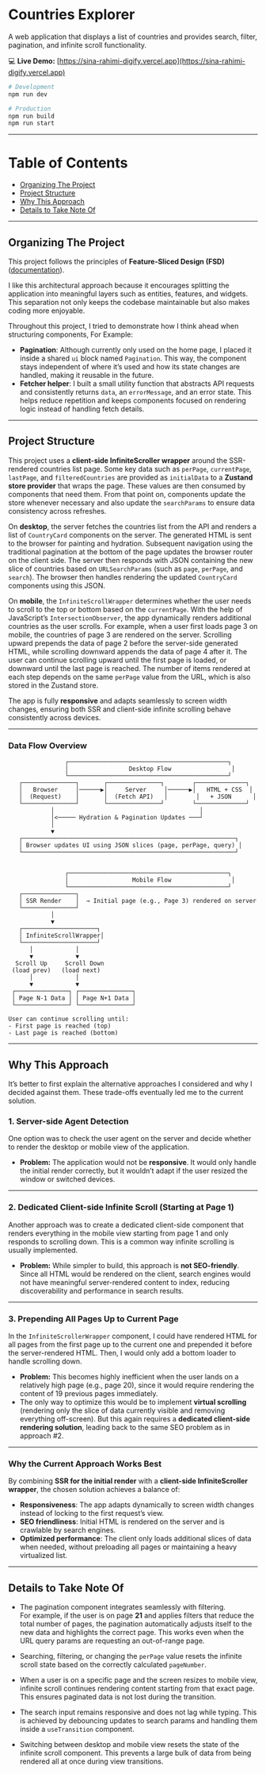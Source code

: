 # Countries Explorer

A web application that displays a list of countries and provides search, filter, pagination, and infinite scroll functionality.

💻 **Live Demo:** [https://sina-rahimi-digify.vercel.app](https://sina-rahimi-digify.vercel.app)

```bash
# Development
npm run dev

# Production
npm run build
npm run start
```

---

# Table of Contents

- [Organizing The Project](#organizing-the-project)
- [Project Structure](#project-structure)
- [Why This Approach](#why-this-approach)
- [Details to Take Note Of](#details-to-take-note-of)

---

## Organizing The Project

This project follows the principles of **Feature-Sliced Design (FSD)** ([documentation](https://feature-sliced.design/docs/get-started/overview)).

I like this architectural approach because it encourages splitting the application into meaningful layers such as entities, features, and widgets. This separation not only keeps the codebase maintainable but also makes coding more enjoyable.

Throughout this project, I tried to demonstrate how I think ahead when structuring components, For Example:

- **Pagination**: Although currently only used on the home page, I placed it inside a shared `ui` block named `Pagination`. This way, the component stays independent of where it’s used and how its state changes are handled, making it reusable in the future.
- **Fetcher helper**: I built a small utility function that abstracts API requests and consistently returns `data`, an `errorMessage`, and an error state. This helps reduce repetition and keeps components focused on rendering logic instead of handling fetch details.

---

## Project Structure

This project uses a **client-side InfiniteScroller wrapper** around the SSR-rendered countries list page. Some key data such as `perPage`, `currentPage`, `lastPage`, and `filteredCountries` are provided as `initialData` to a **Zustand store provider** that wraps the page. These values are then consumed by components that need them. From that point on, components update the store whenever necessary and also update the `searchParams` to ensure data consistency across refreshes.

On **desktop**, the server fetches the countries list from the API and renders a list of `CountryCard` components on the server. The generated HTML is sent to the browser for painting and hydration. Subsequent navigation using the traditional pagination at the bottom of the page updates the browser router on the client side. The server then responds with JSON containing the new slice of countries based on `URLSearchParams` (such as `page`, `perPage`, and `search`). The browser then handles rendering the updated `CountryCard` components using this JSON.

On **mobile**, the `InfiniteScrollWrapper` determines whether the user needs to scroll to the top or bottom based on the `currentPage`. With the help of JavaScript’s `IntersectionObserver`, the app dynamically renders additional countries as the user scrolls. For example, when a user first loads page 3 on mobile, the countries of page 3 are rendered on the server. Scrolling upward prepends the data of page 2 before the server-side generated HTML, while scrolling downward appends the data of page 4 after it. The user can continue scrolling upward until the first page is loaded, or downward until the last page is reached. The number of items rendered at each step depends on the same `perPage` value from the URL, which is also stored in the Zustand store.

The app is fully **responsive** and adapts seamlessly to screen width changes, ensuring both SSR and client-side infinite scrolling behave consistently across devices.

---

### Data Flow Overview

```text
                ┌─────────────────────────────────────────────┐
                │                 Desktop Flow                 │
                └─────────────────────────────────────────────┘
   ┌───────────────┐       ┌───────────────┐        ┌──────────────┐
   │   Browser     │──────▶│     Server     │──────▶│   HTML + CSS  │
   │  (Request)    │       │  (Fetch API)   │        │   + JSON      │
   └───────────────┘       └───────────────┘        └──────────────┘
            │                                         │
            │<───── Hydration & Pagination Updates ───┘
            │
            ▼
   ┌────────────────────────────────────────────────────────────┐
   │ Browser updates UI using JSON slices (page, perPage, query) │
   └────────────────────────────────────────────────────────────┘


                ┌─────────────────────────────────────────────┐
                │                  Mobile Flow                 │
                └─────────────────────────────────────────────┘
   ┌───────────────┐
   │ SSR Render    │  → Initial page (e.g., Page 3) rendered on server
   └───────────────┘
            │
            ▼
   ┌─────────────────────┐
   │ InfiniteScrollWrapper│
   └─────────────────────┘
      │            │
      ▼            ▼
  Scroll Up     Scroll Down
 (load prev)   (load next)
      │            │
      ▼            ▼
 ┌───────────────┐ ┌───────────────┐
 │ Page N-1 Data │ │ Page N+1 Data │
 └───────────────┘ └───────────────┘

User can continue scrolling until:
- First page is reached (top)
- Last page is reached (bottom)

```

---

## Why This Approach

It’s better to first explain the alternative approaches I considered and why I decided against them. These trade-offs eventually led me to the current solution.

### 1. Server-side Agent Detection

One option was to check the user agent on the server and decide whether to render the desktop or mobile view of the application.

- **Problem:** The application would not be **responsive**. It would only handle the initial render correctly, but it wouldn’t adapt if the user resized the window or switched devices.

---

### 2. Dedicated Client-side Infinite Scroll (Starting at Page 1)

Another approach was to create a dedicated client-side component that renders everything in the mobile view starting from page 1 and only responds to scrolling down. This is a common way infinite scrolling is usually implemented.

- **Problem:** While simpler to build, this approach is **not SEO-friendly**. Since all HTML would be rendered on the client, search engines would not have meaningful server-rendered content to index, reducing discoverability and performance in search results.

---

### 3. Prepending All Pages Up to Current Page

In the `InfiniteScrollerWrapper` component, I could have rendered HTML for all pages from the first page up to the current one and prepended it before the server-rendered HTML. Then, I would only add a bottom loader to handle scrolling down.

- **Problem:** This becomes highly inefficient when the user lands on a relatively high page (e.g., page 20), since it would require rendering the content of 19 previous pages immediately.
- The only way to optimize this would be to implement **virtual scrolling** (rendering only the slice of data currently visible and removing everything off-screen). But this again requires a **dedicated client-side rendering solution**, leading back to the same SEO problem as in approach #2.

---

### Why the Current Approach Works Best

By combining **SSR for the initial render** with a **client-side InfiniteScroller wrapper**, the chosen solution achieves a balance of:

- **Responsiveness**: The app adapts dynamically to screen width changes instead of locking to the first request’s view.
- **SEO friendliness**: Initial HTML is rendered on the server and is crawlable by search engines.
- **Optimized performance**: The client only loads additional slices of data when needed, without preloading all pages or maintaining a heavy virtualized list.

---

## Details to Take Note Of

- The pagination component integrates seamlessly with filtering.  
  For example, if the user is on page **21** and applies filters that reduce the total number of pages, the pagination automatically adjusts itself to the new data and highlights the correct page. This works even when the URL query params are requesting an out-of-range page.

- Searching, filtering, or changing the `perPage` value resets the infinite scroll state based on the correctly calculated `pageNumber`.

- When a user is on a specific page and the screen resizes to mobile view, infinite scroll continues rendering content starting from that exact page. This ensures paginated data is not lost during the transition.

- The search input remains responsive and does not lag while typing. This is achieved by debouncing updates to search params and handling them inside a `useTransition` component.

- Switching between desktop and mobile view resets the state of the infinite scroll component. This prevents a large bulk of data from being rendered all at once during view transitions.
